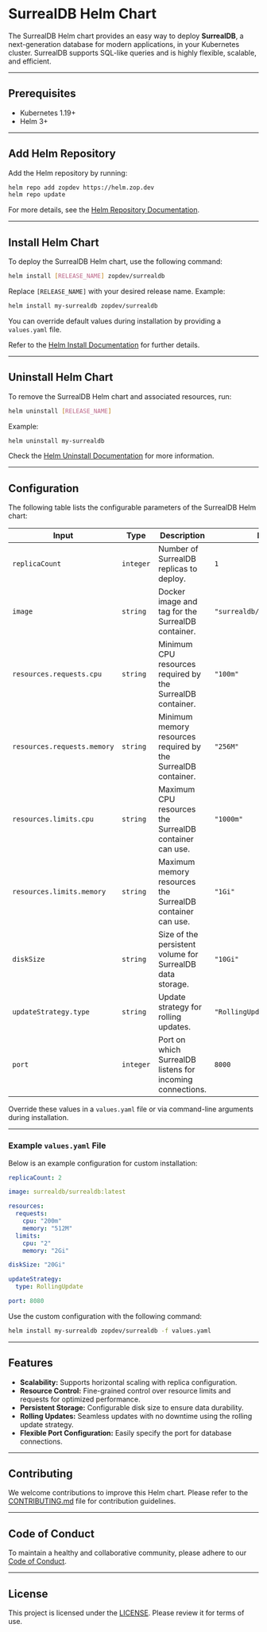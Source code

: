 # SurrealDB Helm Chart

The SurrealDB Helm chart provides an easy way to deploy **SurrealDB**, a next-generation database for modern applications, in your Kubernetes cluster. SurrealDB supports SQL-like queries and is highly flexible, scalable, and efficient.

---

## Prerequisites

- Kubernetes 1.19+  
- Helm 3+  

---

## Add Helm Repository

Add the Helm repository by running:

```bash
helm repo add zopdev https://helm.zop.dev
helm repo update
```

For more details, see the [Helm Repository Documentation](https://helm.sh/docs/helm/helm_repo/).

---

## Install Helm Chart

To deploy the SurrealDB Helm chart, use the following command:

```bash
helm install [RELEASE_NAME] zopdev/surrealdb
```

Replace `[RELEASE_NAME]` with your desired release name. Example:

```bash
helm install my-surrealdb zopdev/surrealdb
```

You can override default values during installation by providing a `values.yaml` file.

Refer to the [Helm Install Documentation](https://helm.sh/docs/helm/helm_install/) for further details.

---

## Uninstall Helm Chart

To remove the SurrealDB Helm chart and associated resources, run:

```bash
helm uninstall [RELEASE_NAME]
```

Example:

```bash
helm uninstall my-surrealdb
```

Check the [Helm Uninstall Documentation](https://helm.sh/docs/helm/helm_uninstall/) for more information.

---

## Configuration

The following table lists the configurable parameters of the SurrealDB Helm chart:

| **Input**                | **Type**  | **Description**                                                    | **Default**            |
|---------------------------|-----------|--------------------------------------------------------------------|------------------------|
| `replicaCount`           | `integer` | Number of SurrealDB replicas to deploy.                            | `1`                    |
| `image`                  | `string`  | Docker image and tag for the SurrealDB container.                  | `"surrealdb/surrealdb:latest"` |
| `resources.requests.cpu`  | `string`  | Minimum CPU resources required by the SurrealDB container.         | `"100m"`               |
| `resources.requests.memory`| `string` | Minimum memory resources required by the SurrealDB container.      | `"256M"`               |
| `resources.limits.cpu`    | `string`  | Maximum CPU resources the SurrealDB container can use.             | `"1000m"`              |
| `resources.limits.memory` | `string`  | Maximum memory resources the SurrealDB container can use.          | `"1Gi"`                |
| `diskSize`               | `string`  | Size of the persistent volume for SurrealDB data storage.          | `"10Gi"`               |
| `updateStrategy.type`    | `string`  | Update strategy for rolling updates.                               | `"RollingUpdate"`      |
| `port`                   | `integer` | Port on which SurrealDB listens for incoming connections.           | `8000`                 |

Override these values in a `values.yaml` file or via command-line arguments during installation.

---

### Example `values.yaml` File

Below is an example configuration for custom installation:

```yaml
replicaCount: 2

image: surrealdb/surrealdb:latest

resources:
  requests:
    cpu: "200m"
    memory: "512M"
  limits:
    cpu: "2"
    memory: "2Gi"

diskSize: "20Gi"

updateStrategy:
  type: RollingUpdate

port: 8080
```

Use the custom configuration with the following command:

```bash
helm install my-surrealdb zopdev/surrealdb -f values.yaml
```

---

## Features

- **Scalability:** Supports horizontal scaling with replica configuration.  
- **Resource Control:** Fine-grained control over resource limits and requests for optimized performance.  
- **Persistent Storage:** Configurable disk size to ensure data durability.  
- **Rolling Updates:** Seamless updates with no downtime using the rolling update strategy.  
- **Flexible Port Configuration:** Easily specify the port for database connections.  

---

## Contributing

We welcome contributions to improve this Helm chart. Please refer to the [CONTRIBUTING.md](../CONTRIBUTING.md) file for contribution guidelines.

---

## Code of Conduct

To maintain a healthy and collaborative community, please adhere to our [Code of Conduct](../CODE_OF_CONDUCT.md).

---

## License

This project is licensed under the [LICENSE](../LICENSE). Please review it for terms of use.